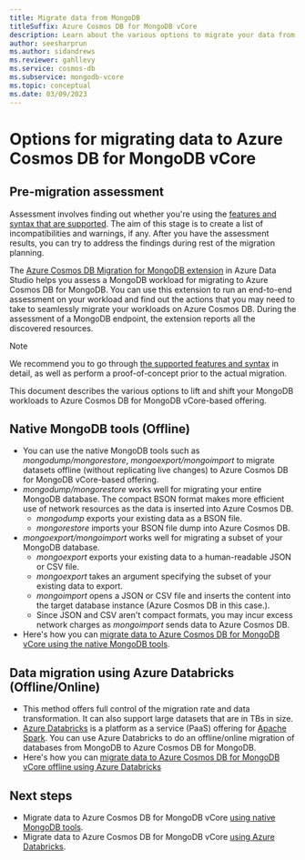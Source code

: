 ```yaml
---
title: Migrate data from MongoDB
titleSuffix: Azure Cosmos DB for MongoDB vCore
description: Learn about the various options to migrate your data from other MongoDB sources to Azure Cosmos DB for MongoDB vCore.
author: seesharprun
ms.author: sidandrews
ms.reviewer: gahllevy
ms.service: cosmos-db
ms.subservice: mongodb-vcore
ms.topic: conceptual
ms.date: 03/09/2023
---
```



# Options for migrating data to Azure Cosmos DB for MongoDB vCore

## Pre-migration assessment



Assessment involves finding out whether you're using the [features and syntax that are supported](./compatibility.md). The aim of this stage is to create a list of incompatibilities and warnings, if any. After you have the assessment results, you can try to address the findings during rest of the migration planning.

The [Azure Cosmos DB Migration for MongoDB extension](/sql/azure-data-studio/extensions/database-migration-for-mongo-extension) in Azure Data Studio helps you assess a MongoDB workload for migrating to Azure Cosmos DB for MongoDB. You can use this extension to run an end-to-end assessment on your workload and find out the actions that you may need to take to seamlessly migrate your workloads on Azure Cosmos DB. During  the assessment of a MongoDB endpoint, the extension reports all the discovered resources.


> [!NOTE]
> We recommend you to go through [the supported features and syntax](./compatibility.md) in detail, as well as perform a proof-of-concept prior to the actual migration.


This document describes the various options to lift and shift your MongoDB workloads to Azure Cosmos DB for MongoDB vCore-based offering.

## Native MongoDB tools (Offline)

- You can use the native MongoDB tools such as *mongodump/mongorestore*, *mongoexport/mongoimport* to migrate datasets offline (without replicating live changes) to Azure Cosmos DB for MongoDB vCore-based offering.
- *mongodump/mongorestore* works well for migrating your entire MongoDB database. The compact BSON format makes more efficient use of network resources as the data is inserted into Azure Cosmos DB.
  - *mongodump* exports your existing data as a BSON file.
  - *mongorestore* imports your BSON file dump into Azure Cosmos DB.
- *mongoexport/mongoimport* works well for migrating a subset of your MongoDB database.
  - *mongoexport* exports your existing data to a human-readable JSON or CSV file.
  - *mongoexport* takes an argument specifying the subset of your existing data to export.
  - *mongoimport* opens a JSON or CSV file and inserts the content into the target database instance (Azure Cosmos DB in this case.).
  - Since JSON and CSV aren't compact formats, you may incur excess network charges as *mongoimport* sends data to Azure Cosmos DB.
- Here's how you can [migrate data to Azure Cosmos DB for MongoDB vCore using the native MongoDB tools](./migrate-with-mongotools.md).

## Data migration using Azure Databricks (Offline/Online)

- This method offers full control of the migration rate and data transformation. It can also support large datasets that are in TBs in size.
- [Azure Databricks](https://azure.microsoft.com/services/databricks/) is a platform as a service (PaaS) offering for [Apache Spark](https://spark.apache.org/). You can use Azure Databricks to do an offline/online migration of databases from MongoDB to Azure Cosmos DB for MongoDB.
- Here's how you can [migrate data to Azure Cosmos DB for MongoDB vCore offline using Azure Databricks](../migrate-databricks.md#provision-an-azure-databricks-cluster)

## Next steps

- Migrate data to Azure Cosmos DB for MongoDB vCore [using native MongoDB tools](../tutorial-mongotools-cosmos-db.md).
- Migrate data to Azure Cosmos DB for MongoDB vCore [using Azure Databricks](../migrate-databricks.md).
